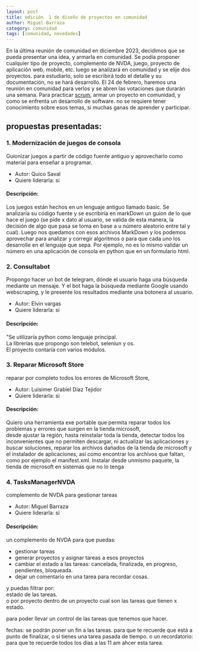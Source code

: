 ```yaml
---
layout: post
title: edición  1 de diseño de proyectos en comunidad
author: Miguel Barraza
category: comunidad
tags: [comunidad, novedades]
---
```


En la última  reunión de comunidad  en  diciembre 2023, decidimos que se pueda  presentar una idea, y armarla en comunidad. Se podía  proponer cualquier tipo de proyecto, complemento de NVDA, juego, proyecto de aplicación  web, mobile, etc. luego se analizará en comunidad y se elije dos proyectos.
 para estudiarlo, solo se escribirá todo el detalle y su documentación, no se hará desarrollo.
El 24 de febrero, haremos una reunión en comunidad para verlos y se abren las votaciones que durarán una semana.
Para practicar  [scrum](https://www.youtube.com/shorts/e6MC48nJTqM), armar un proyecto en comunidad, y como se enfrenta un desarrollo de software. no se requiere tener conocimiento sobre esos temas, si muchas ganas de aprender y participar.

## propuestas presentadas:

### 1. Modernización de juegos de consola

Guionizar juegos a partir de código fuente antiguo y aprovecharlo como material para enseñar a programar.  

* Autor: Quico Saval
* Quiere liderarla: si

#### Descripción:

Los juegos están hechos en un lenguaje antiguo llamado basic. Se analizaría su código fuente y se escribiría en markDown un guion de lo que hace el juego (se pide x dato al usuario, se valida de esta manera, la decisión de algo que pasa se toma en base a u número aleatorio entre tal y cual). Luego nos quedamos con esos archivos MarkDown y los podemos aprovechar para analizar y corregir algoritmos o para que cada uno los desarrolle en el lenguaje que sepa. Por ejemplo, no es lo mismo validar un número en una aplicación de consola en python que en un formulario html.

### 2. Consultabot

Propongo hacer un bot de telegram, dónde el usuario haga una búsqueda mediante un mensaje. Y el bot haga la búsqueda mediante Google usando webscraping, y le presente los resultados mediante una botonera al usuario. 

* Autor: Elvin vargas
* Quiere liderarla: si

#### Descripción:

"Se utilizaría python como lenguaje principal.  
La librerías que propongo son telebot, seleniun y os.  
El proyecto contaría con varios módulos.


### 3. Reparar Microsoft Store

reparar por completo todos los errores de Microsoft Store, 

* Autor: Luisimer Grabiel Díaz Tejidor
* Quiere liderarla: si

#### Descripción:

Quiero una herramienta exe portable que permita reparar todos los problemas y errores que surgen en la tienda microsoft,  
desde ajustar la región, hasta reinstalar toda la tienda, detectar todos los inconvenientes que no permiten descargar, ni actualizar las aplicaciones y buscar soluciones, reparar los archivos dañados de la tienda de microsoft y el instalador de aplicaciones, así como encontrar los archivos que faltan, como por ejemplo el manifest.xml. Instalar desde unmismo paquete, la tienda de microsoft en sistemas que no lo tenga

### 4. TasksManagerNVDA

complemento de NVDA para gestionar tareas

* Autor: Miguel Barraza
* Quiere liderarla: si

#### Descripción:

un complemento de NVDA para que puedas:
* gestionar tareas
* generar proyectos y asignar tareas a esos proyectos
* cambiar el estado a las tareas: cancelada, finalizada, en progreso, pendientes, bloqueada.
* dejar un comentario en una tarea para recordar cosas.

y puedas filtrar por:  
estado de las tareas.  
o por proyecto dentro de un proyecto cual son las tareas que tienen x estado.  

para poder llevar un control de las tareas que tenemos que hacer.

fechas:
se podrán poner un fin a las tareas. para que te recuerde que está a punto de finalizar, o si tienes una tarea pasada de tiempo.
o un recordatorio: para que te recuerde todos los días a las 11 am ahcer esta tarea.